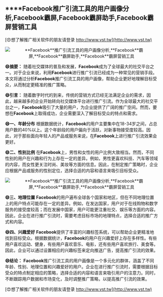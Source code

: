 ## ****Facebook**推广引流工具的用户画像分析,**Facebook**霸屏,**Facebook**霸屏助手,**Facebook**霸屏营销工具**

[😍想了解推广相关软件的朋友请登录 http://www.vst.tw](http://www.vst.tw)

 <center><img src="https://vst.tw/MP4/tuiguang/png/5.png" alt="**Facebook**推广引流工具的用户画像分析,**Facebook**霸屏,**Facebook**霸屏助手,**Facebook**霸屏营销工具"></center>

**😄摘要：**
随着社交媒体的普及和发展，**Facebook**成为了全球最大的社交平台之一。对于企业来说，利用**Facebook**进行推广引流已经成为一种常见的营销手段。本文将通过分析**Facebook**推广引流工具的用户画像，帮助企业更好地理解目标受众，从而制定更精准的推广策略。

**😄引言：**
随着数字时代的到来，传统的营销方式已经无法满足企业的需求，因此，越来越多的企业开始转向社交媒体平台进行推广引流。作为全球最大的社交平台之一，**Facebook**吸引了大量的用户，为企业提供了广阔的推广空间。然而，要想在**Facebook**上取得成功，企业需要深入了解目标受众的特点和需求。

**😄一、年龄分布**
根据数据统计，**Facebook**的用户主要集中在18-34岁之间，占总用户数的40%以上。这个年龄段的用户偏向于活跃，对新事物接受度较高。因此，对于那些面向年轻人的产品或服务来说，在**Facebook**上进行推广引流效果会更好。

**😄二、性别比例**
在**Facebook**上，男性和女性的用户比例大致相当。然而，不同性别的用户在兴趣和行为上存在一定的差异。例如，男性更喜欢科技、汽车等领域的内容，而女性更关注时尚、美妆等方面的信息。因此，在制定推广策略时，企业应根据产品或服务的性别定位，选择合适的内容和语言来吸引目标受众。

 <center><img src="https://vst.tw/MP4/tuiguang/png/4.png" alt="**Facebook**推广引流工具的用户画像分析,**Facebook**霸屏,**Facebook**霸屏助手,**Facebook**霸屏营销工具"></center>

**😄三、地理位置**
**Facebook**的用户遍布全球各个国家和地区，但在不同地理位置上的用户特点可能存在一定的差异。例如，在发达国家，用户对于在线购物和数字服务的接受度较高；而在发展中国家，用户可能更注重社交、娱乐等方面的内容。因此，企业在进行推广引流时，需要考虑目标市场的地理特点，选择合适的推广方式和内容。

**😄四、兴趣爱好**
**Facebook**提供了丰富的兴趣标签系统，可以帮助企业更精准地找到目标受众。根据数据统计，**Facebook**的用户在兴趣爱好上存在多样性。有些用户喜欢运动、健身，有些用户喜欢音乐、电影，还有些用户喜欢旅行、美食等。因此，企业可以通过设置相应的兴趣标签来定向推送广告，提高推广引流的效果。

**😄结论：**
**Facebook**推广引流工具的用户画像是一个多元化的群体，涵盖了不同年龄、性别、地理位置和兴趣爱好的用户。企业在进行推广引流时，需要根据目标受众的特点制定相应的策略，选择合适的内容和语言来吸引用户的注意力。同时，不断跟踪用户数据和市场变化，及时调整推广策略，以提高推广引流的效果。

[😍想了解推广相关软件的朋友请登录 http://www.vst.tw](http://www.vst.tw)



